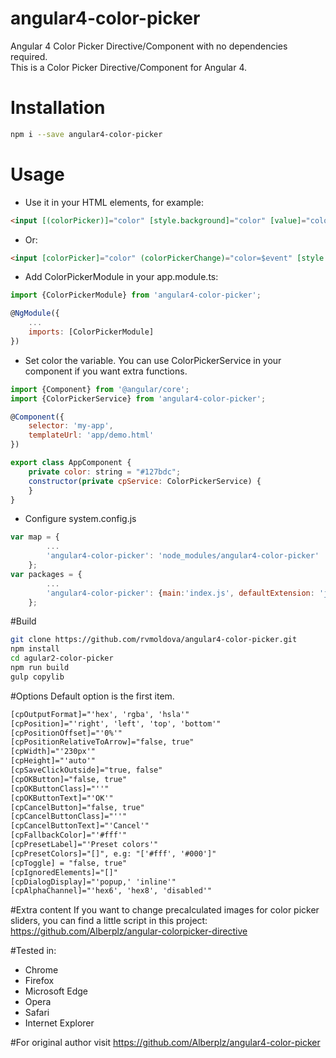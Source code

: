 # angular4-color-picker
Angular 4 Color Picker Directive/Component with no dependencies required.<br />
This is a Color Picker Directive/Component for Angular 4.

# Installation
```bash
npm i --save angular4-color-picker
```

# Usage
* Use it in your HTML elements, for example:
```html
<input [(colorPicker)]="color" [style.background]="color" [value]="color"/>
```
* Or:
```html
<input [colorPicker]="color" (colorPickerChange)="color=$event" [style.background]="color" [value]="color"/>
```

* Add ColorPickerModule in your app.module.ts:
```javascript
import {ColorPickerModule} from 'angular4-color-picker';

@NgModule({
    ...
    imports: [ColorPickerModule]
})

```
* Set color the variable. You can use ColorPickerService in your component if you want extra functions.
```javascript
import {Component} from '@angular/core';
import {ColorPickerService} from 'angular4-color-picker';

@Component({
    selector: 'my-app',
    templateUrl: 'app/demo.html'
})

export class AppComponent {
    private color: string = "#127bdc";
    constructor(private cpService: ColorPickerService) {
    }
}
```
* Configure system.config.js
```javascript
var map = {
        ...    
        'angular4-color-picker': 'node_modules/angular4-color-picker'
    };
var packages = {
        ...
        'angular4-color-picker': {main:'index.js', defaultExtension: 'js'}
    };
```
#Build
```bash
git clone https://github.com/rvmoldova/angular4-color-picker.git
npm install
cd agular2-color-picker
npm run build
gulp copylib
```

#Options
Default option is the first item.
```html
[cpOutputFormat]="'hex', 'rgba', 'hsla'"
[cpPosition]="'right', 'left', 'top', 'bottom'"
[cpPositionOffset]="'0%'"
[cpPositionRelativeToArrow]="false, true"
[cpWidth]="'230px'"
[cpHeight]="'auto'"
[cpSaveClickOutside]="true, false"
[cpOKButton]="false, true"
[cpOKButtonClass]="''"
[cpOKButtonText]="'OK'"
[cpCancelButton]="false, true"
[cpCancelButtonClass]="''"
[cpCancelButtonText]="'Cancel'"
[cpFallbackColor]="'#fff'"
[cpPresetLabel]="'Preset colors'"
[cpPresetColors]="[]", e.g: "['#fff', '#000']"
[cpToggle] = "false, true"
[cpIgnoredElements]="[]"
[cpDialogDisplay]="'popup,' 'inline'"
[cpAlphaChannel]="'hex6', 'hex8', 'disabled'"
```

#Extra content
If you want to change precalculated images for color picker sliders, you can find a little script in this project:
https://github.com/Alberplz/angular-colorpicker-directive

#Tested in:
* Chrome
* Firefox
* Microsoft Edge
* Opera
* Safari
* Internet Explorer

#For original author visit
https://github.com/Alberplz/angular4-color-picker